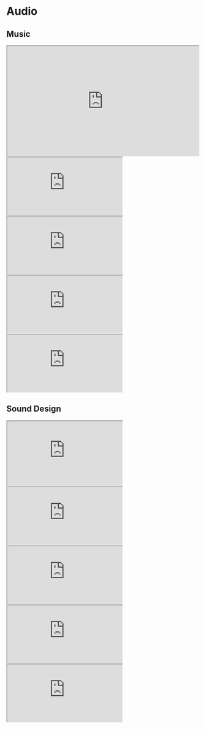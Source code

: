 # Audio

## Music

<div style="display:flex;flex-wrap:wrap;">
<iframe 
	style="width:100%;aspect-ratio:1.75;"
	src="https://w.soundcloud.com/player/?url=https%3A//api.soundcloud.com/playlists/5658250&amp;color=222222&amp;auto\_play=false&amp;hide\_related=false&amp;show\_comments=true&amp;show\_user=true&amp;show\_reposts=false""
></iframe>
<iframe 
	class="one-third square"
	src="https://bandcamp.com/EmbeddedPlayer/album=592038833/size=large/bgcol=333333/linkcol=0687f5/minimal=true/transparent=true/"
></iframe>
<iframe 
	class="one-third square"
	src="https://bandcamp.com/EmbeddedPlayer/size=large/bgcol=333333/linkcol=ffffff/minimal=true/track=3837871122/transparent=true/"
></iframe>
<iframe 
	class="one-third square"
	src="https://bandcamp.com/EmbeddedPlayer/album=2796591934/size=large/bgcol=333333/linkcol=ffffff/minimal=true/transparent=true/"
></iframe>
<iframe 
	class="one-third square"
	src="https://bandcamp.com/EmbeddedPlayer/album=1482127870/size=large/bgcol=333333/linkcol=ffffff/minimal=true/transparent=true/"
></iframe>
</div>

## Sound Design

<div style="display:flex;flex-wrap:wrap;">
<iframe 
	class="two-thirds" style="aspect-ratio: 16/9;"
	src="https://player.vimeo.com/video/246142268"
></iframe>
<iframe 
	class="one-third square"
	src="https://www.youtube.com/embed/ZtTWx3GXiHg"
></iframe>
<iframe 
	class="one-third square"
	src="https://www.youtube.com/embed/MDpXmNo0\_f4"
></iframe>
<iframe 
	class="one-third square"
	src="https://www.youtube.com/embed/Qdld-EYhWOs"
></iframe>
<iframe 
	class="one-third square"
	src="https://www.youtube.com/embed/8z8JDw693Wk"
></iframe>
</div>
